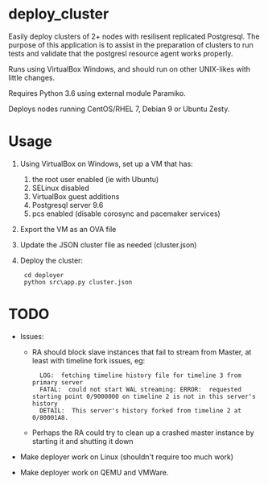 # deploy_cluster
Easily deploy clusters of 2+ nodes with resilisent replicated Postgresql. The 
purpose of this application is to assist in the preparation of clusters to 
run tests and validate that the postgresl resource agent works properly. 

Runs using VirtualBox Windows, and should run on other UNIX-likes with little 
changes.

Requires Python 3.6 using external module Paramiko.

Deploys nodes running CentOS/RHEL 7, Debian 9 or Ubuntu Zesty.

# Usage

1. Using VirtualBox on Windows, set up a VM that has:
    1. the root user enabled (ie with Ubuntu)
    1. SELinux disabled
    1. VirtualBox guest additions
    1. Postgresql server 9.6 
    1. pcs enabled (disable corosync and pacemaker services)

1. Export the VM as an OVA file 
    
1. Update the JSON cluster file as needed (cluster.json)

1. Deploy the cluster: 
   
        cd deployer
        python src\app.py cluster.json

# TODO

- Issues:
	- RA should block slave instances that fail to stream from Master, at least with timeline fork issues, eg:
	
            LOG:  fetching timeline history file for timeline 3 from primary server
            FATAL:  could not start WAL streaming: ERROR:  requested starting point 0/9000000 on timeline 2 is not in this server's history
            DETAIL:  This server's history forked from timeline 2 at 0/80001A8.
        
	- Perhaps the RA could try to clean up a crashed master instance by starting it and shutting it down

- Make deployer work on Linux (shouldn't require too much work)

- Make deployer work on QEMU and VMWare.